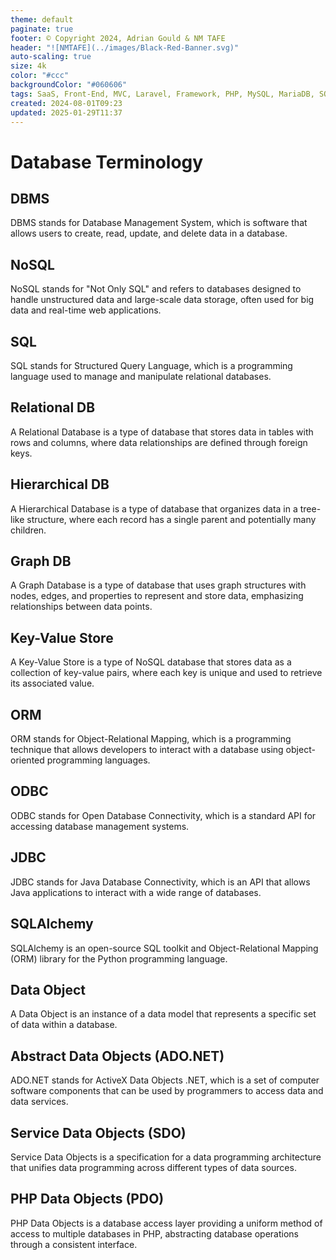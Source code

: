 ```yaml
---
theme: default
paginate: true
footer: © Copyright 2024, Adrian Gould & NM TAFE
header: "![NMTAFE](../images/Black-Red-Banner.svg)"
auto-scaling: true
size: 4k
color: "#ccc"
backgroundColor: "#060606"
tags: SaaS, Front-End, MVC, Laravel, Framework, PHP, MySQL, MariaDB, SQLite, Testing, Unit Testing, Feature Testng, PEST
created: 2024-08-01T09:23
updated: 2025-01-29T11:37
---
```


# Database Terminology

## DBMS

DBMS stands for Database Management System, which is software that allows users to create, read, update, and delete data in a database.

## NoSQL

NoSQL stands for "Not Only SQL" and refers to databases designed to handle unstructured data and large-scale data storage, often used for big data and real-time web applications.

## SQL

SQL stands for Structured Query Language, which is a programming language used to manage and manipulate relational databases.

## Relational DB

A Relational Database is a type of database that stores data in tables with rows and columns, where data relationships are defined through foreign keys.

## Hierarchical DB

A Hierarchical Database is a type of database that organizes data in a tree-like structure, where each record has a single parent and potentially many children.

## Graph DB

A Graph Database is a type of database that uses graph structures with nodes, edges, and properties to represent and store data, emphasizing relationships between data points.

## Key-Value Store

A Key-Value Store is a type of NoSQL database that stores data as a collection of key-value pairs, where each key is unique and used to retrieve its associated value.

## ORM

ORM stands for Object-Relational Mapping, which is a programming technique that allows developers to interact with a database using object-oriented programming languages.

## ODBC

ODBC stands for Open Database Connectivity, which is a standard API for accessing database management systems.

## JDBC

JDBC stands for Java Database Connectivity, which is an API that allows Java applications to interact with a wide range of databases.

## SQLAlchemy

SQLAlchemy is an open-source SQL toolkit and Object-Relational Mapping (ORM) library for the Python programming language.

## Data Object

A Data Object is an instance of a data model that represents a specific set of data within a database.

## Abstract Data Objects (ADO.NET)

ADO.NET stands for ActiveX Data Objects .NET, which is a set of computer software components that can be used by programmers to access data and data services.

## Service Data Objects (SDO)

Service Data Objects is a specification for a data programming architecture that unifies data programming across different types of data sources.

## PHP Data Objects (PDO)

PHP Data Objects is a database access layer providing a uniform method of access to multiple databases in PHP, abstracting database operations through a consistent interface.

